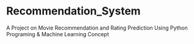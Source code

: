 # Recommendation_System
A Project on Movie Recommendation and Rating Prediction Using Python Programing &amp; Machine Learning Concept  
